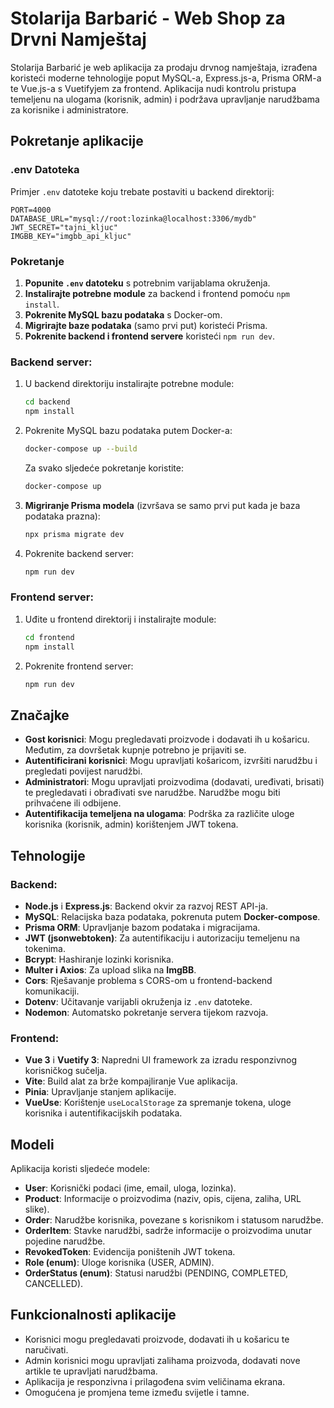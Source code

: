 # Stolarija Barbarić - Web Shop za Drvni Namještaj

Stolarija Barbarić je web aplikacija za prodaju drvnog namještaja, izrađena koristeći moderne tehnologije poput MySQL-a, Express.js-a, Prisma ORM-a te Vue.js-a s Vuetifyjem za frontend. Aplikacija nudi kontrolu pristupa temeljenu na ulogama (korisnik, admin) i podržava upravljanje narudžbama za korisnike i administratore.

## Pokretanje aplikacije

### .env Datoteka

Primjer `.env` datoteke koju trebate postaviti u backend direktorij:

```
PORT=4000
DATABASE_URL="mysql://root:lozinka@localhost:3306/mydb"
JWT_SECRET="tajni_kljuc"
IMGBB_KEY="imgbb_api_kljuc"
```

### Pokretanje

1. **Popunite `.env` datoteku** s potrebnim varijablama okruženja.
2. **Instalirajte potrebne module** za backend i frontend pomoću `npm install`.
3. **Pokrenite MySQL bazu podataka** s Docker-om.
4. **Migrirajte baze podataka** (samo prvi put) koristeći Prisma.
5. **Pokrenite backend i frontend servere** koristeći `npm run dev`.

### Backend server:

1. U backend direktoriju instalirajte potrebne module:
   ```bash
   cd backend
   npm install
   ```

2. Pokrenite MySQL bazu podataka putem Docker-a:
   ```bash
   docker-compose up --build
   ```
   
   Za svako sljedeće pokretanje koristite:
   ```bash
   docker-compose up
   ```

3. **Migriranje Prisma modela** (izvršava se samo prvi put kada je baza podataka prazna):
   ```bash
   npx prisma migrate dev
   ```

4. Pokrenite backend server:
   ```bash
   npm run dev
   ```

### Frontend server:

1. Uđite u frontend direktorij i instalirajte module:
   ```bash
   cd frontend
   npm install
   ```

2. Pokrenite frontend server:
   ```bash
   npm run dev
   ```

## Značajke

- **Gost korisnici**: Mogu pregledavati proizvode i dodavati ih u košaricu. Međutim, za dovršetak kupnje potrebno je prijaviti se.
- **Autentificirani korisnici**: Mogu upravljati košaricom, izvršiti narudžbu i pregledati povijest narudžbi.
- **Administratori**: Mogu upravljati proizvodima (dodavati, uređivati, brisati) te pregledavati i obrađivati sve narudžbe. Narudžbe mogu biti prihvaćene ili odbijene.
- **Autentifikacija temeljena na ulogama**: Podrška za različite uloge korisnika (korisnik, admin) korištenjem JWT tokena.

## Tehnologije

### Backend:
- **Node.js** i **Express.js**: Backend okvir za razvoj REST API-ja.
- **MySQL**: Relacijska baza podataka, pokrenuta putem **Docker-compose**.
- **Prisma ORM**: Upravljanje bazom podataka i migracijama.
- **JWT (jsonwebtoken)**: Za autentifikaciju i autorizaciju temeljenu na tokenima.
- **Bcrypt**: Hashiranje lozinki korisnika.
- **Multer i Axios**: Za upload slika na **ImgBB**.
- **Cors**: Rješavanje problema s CORS-om u frontend-backend komunikaciji.
- **Dotenv**: Učitavanje varijabli okruženja iz `.env` datoteke.
- **Nodemon**: Automatsko pokretanje servera tijekom razvoja.

### Frontend:
- **Vue 3** i **Vuetify 3**: Napredni UI framework za izradu responzivnog korisničkog sučelja.
- **Vite**: Build alat za brže kompajliranje Vue aplikacija.
- **Pinia**: Upravljanje stanjem aplikacije.
- **VueUse**: Korištenje `useLocalStorage` za spremanje tokena, uloge korisnika i autentifikacijskih podataka.

## Modeli

Aplikacija koristi sljedeće modele:

- **User**: Korisnički podaci (ime, email, uloga, lozinka).
- **Product**: Informacije o proizvodima (naziv, opis, cijena, zaliha, URL slike).
- **Order**: Narudžbe korisnika, povezane s korisnikom i statusom narudžbe.
- **OrderItem**: Stavke narudžbi, sadrže informacije o proizvodima unutar pojedine narudžbe.
- **RevokedToken**: Evidencija poništenih JWT tokena.
- **Role (enum)**: Uloge korisnika (USER, ADMIN).
- **OrderStatus (enum)**: Statusi narudžbi (PENDING, COMPLETED, CANCELLED).

## Funkcionalnosti aplikacije

- Korisnici mogu pregledavati proizvode, dodavati ih u košaricu te naručivati.
- Admin korisnici mogu upravljati zalihama proizvoda, dodavati nove artikle te upravljati narudžbama.
- Aplikacija je responzivna i prilagođena svim veličinama ekrana.
- Omogućena je promjena teme između svijetle i tamne.
